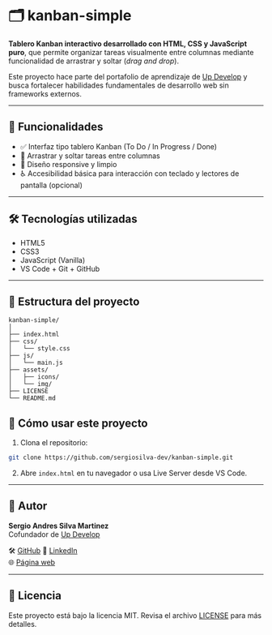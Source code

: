 # 🗂️ kanban-simple

**Tablero Kanban interactivo desarrollado con HTML, CSS y JavaScript puro**, que permite organizar tareas visualmente entre columnas mediante funcionalidad de arrastrar y soltar (_drag and drop_).

Este proyecto hace parte del portafolio de aprendizaje de [Up Develop](https://github.com/up-develop) y busca fortalecer habilidades fundamentales de desarrollo web sin frameworks externos.

---

## 🚀 Funcionalidades

- ✅ Interfaz tipo tablero Kanban (To Do / In Progress / Done)
- 🔄 Arrastrar y soltar tareas entre columnas
- 🎨 Diseño responsive y limpio
- ♿ Accesibilidad básica para interacción con teclado y lectores de pantalla (opcional)

---

## 🛠️ Tecnologías utilizadas

- HTML5
- CSS3
- JavaScript (Vanilla)
- VS Code + Git + GitHub

---

## 📁 Estructura del proyecto

````plaintext
kanban-simple/
│
├── index.html
├── css/
│   └── style.css
├── js/
│   └── main.js
├── assets/
│   ├── icons/
│   └── img/
├── LICENSE
└── README.md
````

## 🔧 Cómo usar este proyecto

1. Clona el repositorio:

```bash
git clone https://github.com/sergiosilva-dev/kanban-simple.git
````

2. Abre `index.html` en tu navegador o usa Live Server desde VS Code.

---

## 🧠 Autor

**Sergio Andres Silva Martinez**  
Cofundador de [Up Develop](https://github.com/up-develop)

🛠️ [GitHub](https://github.com/sergiosilva-dev)
💼 [LinkedIn](https://linkedin.com/in/sergiosilva-dev)  
🌐 [Página web](https://updevelop.com.co)

---

## 📄 Licencia

Este proyecto está bajo la licencia MIT. Revisa el archivo [LICENSE](LICENSE) para más detalles.
